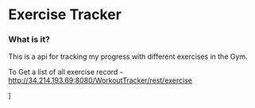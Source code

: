 # Exercise Tracker

### What is it?
This is a api for tracking my progress with different exercises in the Gym.

To Get a list of all exercise record -
http://34.214.193.69:8080/WorkoutTracker/rest/exercise

]
